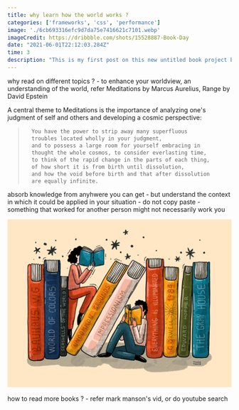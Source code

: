 ```yaml
---
title: why learn how the world works ?
categories: ['frameworks', 'css', 'performance']
image: './6cb693316efc9d7da75e7416621c7101.webp'
imageCredit: https://dribbble.com/shots/15528887-Book-Day
date: "2021-06-01T22:12:03.284Z"
time: 3
description: "This is my first post on this new untitled book project blog thing! How exciting!"
---
```


why read on different topics ? - to enhance your worldview, an understanding of the world, refer Meditations by Marcus Aurelius, Range by David Epstein

A central theme to Meditations is the importance of analyzing one's judgment of self and others and developing a cosmic perspective:

>       You have the power to strip away many superfluous 
>       troubles located wholly in your judgment, 
>       and to possess a large room for yourself embracing in 
>       thought the whole cosmos, to consider everlasting time, 
>       to think of the rapid change in the parts of each thing, 
>       of how short it is from birth until dissolution, 
>       and how the void before birth and that after dissolution 
>       are equally infinite. 

<!-- Oh, and here's a great quote from this Wikipedia on
[some funky link](https://en.wikipedia.org/wiki/Salted_duck_egg). -->

absorb knowledge from anyhwere you can get - but understand the context in which it could be applied in your situation - do not copy paste - something that worked for another person might not necessarily work you

![Some Funky Book Image](./6cb693316efc9d7da75e7416621c7101.webp)

how to read more books ? - refer mark manson's vid, or do youtube search
